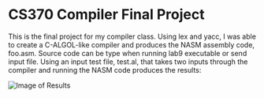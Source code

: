 # CS370 Compiler Final Project

This is the final project for my compiler class. Using lex and yacc, I was able to create a C-ALGOL-like compiler and produces the NASM assembly code, foo.asm. Source code can be type when running lab9 executable or send input file. Using an input test file, test.al, that takes two inputs through the compiler and running the NASM code produces the results:

![Image of Results](https://github.com/TheJMaster28/CS370-Compiler/edit/master/results.png?raw=true)
